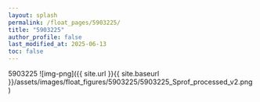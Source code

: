 ```yaml
---
layout: splash
permalink: /float_pages/5903225/
title: "5903225"
author_profile: false
last_modified_at: 2025-06-13
toc: false
---
```

 
5903225
![img-png]({{ site.url }}{{ site.baseurl }}/assets/images/float_figures/5903225/5903225_Sprof_processed_v2.png)
